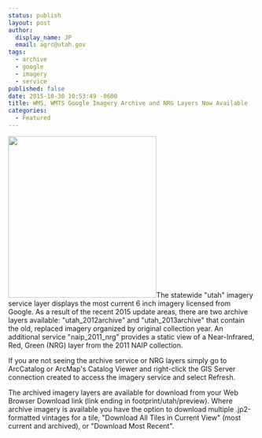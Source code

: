 ```yaml
---
status: publish
layout: post
author:
  display_name: JP
  email: agrc@utah.gov
tags:
  - archive
  - google
  - imagery
  - service
published: false
date: 2015-10-30 10:53:49 -0600
title: WMS, WMTS Google Imagery Archive and NRG Layers Now Available
categories:
  - Featured
---
```

<p><img alt="" src="{{ "/images/ArchiveServicesDownload.png" | prepend: site.baseurl }}" class="inline-text-left" width="301" height="328" />The statewide "utah" imagery service layer displays the most current 6 inch imagery licensed from Google. As a result of the recent 2015 update areas, there are two archive layers available: "utah_2012archive" and "utah_2013archive" that contain the old, replaced imagery organized by original collection year. An additional service "naip_2011_nrg" provides a static view of a Near-Infrared, Red, Green (NRG) layer from the 2011 NAIP collection.</p>
<p>If you are not seeing the archive service or NRG layers simply go to ArcCatalog or ArcMap's Catalog Viewer and right-click the GIS Server connection created to access the imagery service and select Refresh. </p>
<p>The archived imagery layers are available for download from your Web Browser Download link  (link ending in footprint/utah/preview). Where archive imagery is available you have the option to download multiple .jp2-formatted vintages for a tile, "Download All Tiles in Current View" (most current and archived), or "Download Most Recent".</p>
